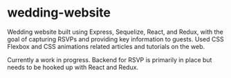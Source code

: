 # wedding-website
Wedding website built using Express, Sequelize, React, and Redux, with the goal of capturing RSVPs and providing key information to guests.
Used CSS Flexbox and CSS animations related articles and tutorials on the web.

Currently a work in progress. Backend for RSVP is primarily in place but needs to be hooked up with React and Redux.
